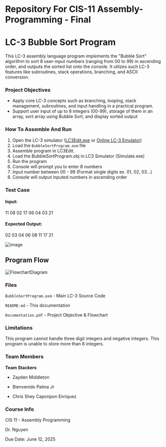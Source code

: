 # Repository For CIS-11 Assembly-Programming - Final
# LC-3 Bubble Sort Program

This LC-3 assembly language program implements the "Bubble Sort" algorithm to sort 8 user-input numbers (ranging from 00 to 99) in ascending order, and outputs the sorted list onto the console. It utlizes such LC-3 features like subroutines, stack operations, branching, and ASCII conversion.

### Project Objectives
- Apply core LC-3 concepts such as branching, looping, stack management, subroutines, and input handling in a practical program.
- Support user input of up to 8 integers (00-99), storage of them in an array, sort array using Bubble Sort, and display sorted output

### How To Assemble And Run
1. Open the LC-3 simulator ([LC3Edit.exe](https://highered.mheducation.com/sites/0072467509/student_view0/lc-3_simulator.html) or [Online LC-3 Emulator](https://lc3.cs.umanitoba.ca/))
2. Load the `BubbleSortProgram.asm` file
3. Assemble program in LC3Edit.
4. Load the BubbleSortProgram.obj in LC3 Simulator (Simulate.exe)
5. Run the program
6. Console will prompt you to enter 8 numbers
7. Input number between 00 - 99 (Format single digits ex. 01, 02, 03...)
8. Console will output inputed numbers in ascending order
   
### Test Case
#### Input:
11 08 02 17 06 04 03 21

#### Expected Output:
02 03 04 06 08 11 17 21

![image](https://github.com/user-attachments/assets/3f970f09-e3f1-420f-a3d0-20bed15834c4)

## Program Flow

![FlowchartDiagram](https://github.com/user-attachments/assets/bb9438eb-2cae-4d1d-9ff7-278ab21ae156)


### Files
`BubbleSortProgram.asm` - Main LC-3 Source Code

`README.md` - This documentation

`Documentation.pdf` -  Project Objective & Flowchart

### Limitations
This program cannot handle three digit integers and negative integers. This program is unable to store more than 8 integers.

### Team Members
**Team Stackers**

- Zayden Middleton

- Bienvenido Palma Jr

- Chris Shey Caponpon Enriquez

### Course Info
CIS 11 - Assembly Programming

Dr. Nguyen

Due Date: June 12, 2025
